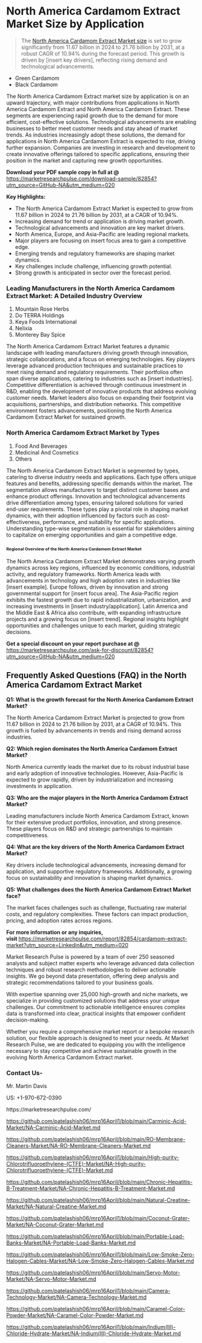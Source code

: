 <h1>North America Cardamom Extract Market&nbsp;Size by Application</h1><blockquote><p>The <a href="https://marketresearchpulse.com/download-sample/82854?utm_source=GitHub-NA&amp;utm_medium=020">North America Cardamom Extract Market size</a> is set to grow significantly from 11.67 billion in 2024 to 21.76 billion by 2031, at a robust CAGR of 10.94% during the forecast period. This growth is driven by [insert key drivers], reflecting rising demand and technological advancements.</p></blockquote><ul><li>Green Cardamom<li> Black Cardamom</li></ul><p>The North America Cardamom Extract market size by application is on an upward trajectory, with major contributions from applications in North America Cardamom Extract and North America Cardamom Extract. These segments are experiencing rapid growth due to the demand for more efficient, cost-effective solutions. Technological advancements are enabling businesses to better meet customer needs and stay ahead of market trends. As industries increasingly adopt these solutions, the demand for applications in North America Cardamom Extract is expected to rise, driving further expansion. Companies are investing in research and development to create innovative offerings tailored to specific applications, ensuring their position in the market and capturing new growth opportunities.</p><p><strong>Download your PDF sample copy in full at @ </strong><a href="https://marketresearchpulse.com/download-sample/82854?utm_source=GitHub-NA&amp;utm_medium=020">https://marketresearchpulse.com/download-sample/82854?utm_source=GitHub-NA&amp;utm_medium=020</a></p><p><strong>Key Highlights: </strong></p><ul><li>The North America Cardamom Extract Market is expected to grow from 11.67 billion in 2024 to 21.76 billion by 2031, at a CAGR of 10.94%.</li><li>Increasing demand for trend or application is driving market growth.</li><li>Technological advancements and innovation are key market drivers.</li><li>North America, Europe, and Asia-Pacific are leading regional markets.</li><li>Major players are focusing on insert focus area to gain a competitive edge.</li><li>Emerging trends and regulatory frameworks are shaping market dynamics.</li><li>Key challenges include challenge, influencing growth potential.</li><li>Strong growth is anticipated in sector over the forecast period.</li></ul><h3>Leading Manufacturers in the North America Cardamom Extract Market: A Detailed Industry Overview</h3><ol><li>Mountain Rose Herbs</li><li>Do TERRA Holdings</li><li>Keya Foods International</li><li>Nelixia</li><li>Monterey Bay Spice</li></ol><div class="flex max-w-full flex-col flex-grow"><div class="min-h-8 text-message flex w-full flex-col items-end gap-2 whitespace-normal break-words [.text-message+&amp;]:mt-5" dir="auto" data-message-author-role="assistant" data-message-id="fd8432e4-4910-450d-b182-61b7bfb0a01f" data-message-model-slug="gpt-4o"><div class="flex w-full flex-col gap-1 empty:hidden first:pt-[3px]"><div class="markdown prose w-full break-words dark:prose-invert light"><p>The North America Cardamom Extract Market features a dynamic landscape with leading manufacturers driving growth through innovation, strategic collaborations, and a focus on emerging technologies. Key players leverage advanced production techniques and sustainable practices to meet rising demand and regulatory requirements. Their portfolios often span diverse applications, catering to industries such as [insert industries]. Competitive differentiation is achieved through continuous investment in R&amp;D, enabling the development of innovative products that address evolving customer needs. Market leaders also focus on expanding their footprint via acquisitions, partnerships, and distribution networks. This competitive environment fosters advancements, positioning the North America Cardamom Extract Market for sustained growth.</p></div></div></div></div><h3>North America Cardamom Extract Market by Types</h3><ol><li>Food And Beverages<li> Medicinal And Cosmetics<li> Others</li></ol><div class="flex max-w-full flex-col flex-grow"><div class="min-h-8 text-message flex w-full flex-col items-end gap-2 whitespace-normal break-words [.text-message+&amp;]:mt-5" dir="auto" data-message-author-role="assistant" data-message-id="084470be-0bb7-4664-bddf-5156b4f41249" data-message-model-slug="gpt-4o-mini"><div class="flex w-full flex-col gap-1 empty:hidden first:pt-[3px]"><div class="markdown prose w-full break-words dark:prose-invert light"><p>The North America Cardamom Extract Market is segmented by types, catering to diverse industry needs and applications. Each type offers unique features and benefits, addressing specific demands within the market. The segmentation allows manufacturers to target distinct customer bases and enhance product offerings. Innovation and technological advancements drive differentiation among types, ensuring tailored solutions for varied end-user requirements. These types play a pivotal role in shaping market dynamics, with their adoption influenced by factors such as cost-effectiveness, performance, and suitability for specific applications. Understanding type-wise segmentation is essential for stakeholders aiming to capitalize on emerging opportunities and gain a competitive edge.</p></div></div></div></div><h3><span style="font-size: 11px;">Regional Overview of the North America Cardamom Extract Market</span></h3><div class="flex max-w-full flex-col flex-grow"><div class="min-h-8 text-message flex w-full flex-col items-end gap-2 whitespace-normal break-words [.text-message+&amp;]:mt-5" dir="auto" data-message-author-role="assistant" data-message-id="e9038762-ce64-4e30-91c9-9bd413514231" data-message-model-slug="gpt-4o-mini"><div class="flex w-full flex-col gap-1 empty:hidden first:pt-[3px]"><div class="markdown prose w-full break-words dark:prose-invert light"><p>The North America Cardamom Extract Market demonstrates varying growth dynamics across key regions, influenced by economic conditions, industrial activity, and regulatory frameworks. North America leads with advancements in technology and high adoption rates in industries like [insert example]. Europe follows, driven by innovation and strong governmental support for [insert focus area]. The Asia-Pacific region exhibits the fastest growth due to rapid industrialization, urbanization, and increasing investments in [insert industry/application]. Latin America and the Middle East &amp; Africa also contribute, with expanding infrastructure projects and a growing focus on [insert trend]. Regional insights highlight opportunities and challenges unique to each market, guiding strategic decisions.</p></div></div></div></div><p><strong>Get a special discount on your report purchase at @ </strong><a href="https://marketresearchpulse.com/ask-for-discount/82854?utm_source=GitHub-NA&amp;utm_medium=020">https://marketresearchpulse.com/ask-for-discount/82854?utm_source=GitHub-NA&amp;utm_medium=020</a></p><h2>Frequently Asked Questions (FAQ) in the North America Cardamom Extract Market</h2><p><strong>Q1: What is the growth forecast for the North America Cardamom Extract Market?</strong></p><p>The North America Cardamom Extract Market is projected to grow from 11.67 billion in 2024 to 21.76 billion by 2031, at a CAGR of 10.94%. This growth is fueled by advancements in trends and rising demand across industries.</p><p><strong>Q2: Which region dominates the North America Cardamom Extract Market?</strong></p><p>North America currently leads the market due to its robust industrial base and early adoption of innovative technologies. However, Asia-Pacific is expected to grow rapidly, driven by industrialization and increasing investments in application.</p><p><strong>Q3: Who are the major players in the North America Cardamom Extract Market?</strong></p><p>Leading manufacturers include North America Cardamom Extract, known for their extensive product portfolios, innovation, and strong presence. These players focus on R&amp;D and strategic partnerships to maintain competitiveness.</p><p><strong>Q4: What are the key drivers of the North America Cardamom Extract Market?</strong></p><p>Key drivers include technological advancements, increasing demand for application, and supportive regulatory frameworks. Additionally, a growing focus on sustainability and innovation is shaping market dynamics.</p><p><strong>Q5: What challenges does the North America Cardamom Extract Market face?</strong></p><p>The market faces challenges such as challenge, fluctuating raw material costs, and regulatory complexities. These factors can impact production, pricing, and adoption rates across regions.</p><p><strong>For more information or any inquiries, visit&nbsp;</strong><a href="https://marketresearchpulse.com/report/82854/cardamom-extract-market?utm_source=Linkedin&utm_medium=020">https://marketresearchpulse.com/report/82854/cardamom-extract-market?utm_source=Linkedin&utm_medium=020</a></p><p>Market Research Pulse is powered by a team of over 250 seasoned analysts and subject matter experts who leverage advanced data collection techniques and robust research methodologies to deliver actionable insights. We go beyond data presentation, offering deep analysis and strategic recommendations tailored to your business goals.</p><p>With expertise spanning over 25,000 high-growth and niche markets, we specialize in providing customized solutions that address your unique challenges. Our commitment to actionable intelligence ensures complex data is transformed into clear, practical insights that empower confident decision-making.</p><p>Whether you require a comprehensive market report or a bespoke research solution, our flexible approach is designed to meet your needs. At Market Research Pulse, we are dedicated to equipping you with the intelligence necessary to stay competitive and achieve sustainable growth in the evolving North America Cardamom Extract market.</p><h3><strong>Contact Us-</strong></h3><p>Mr. Martin Davis</p><p>US: +1-970-672-0390</p><p>https://marketresearchpulse.com/</p><p><a href="https://github.com/patelashish06/mrp16April1/blob/main/Carminic-Acid-Market/NA-Carminic-Acid-Market.md">https://github.com/patelashish06/mrp16April1/blob/main/Carminic-Acid-Market/NA-Carminic-Acid-Market.md</a></p><p><a href="https://github.com/patelashish06/mrp16April/blob/main/RO-Membrane-Cleaners-Market/NA-RO-Membrane-Cleaners-Market.md">https://github.com/patelashish06/mrp16April/blob/main/RO-Membrane-Cleaners-Market/NA-RO-Membrane-Cleaners-Market.md</a></p><p><a href="https://github.com/patelashish06/mrp16April1/blob/main/High-purity-Chlorotrifluoroethylene-(CTFE)-Market/NA-High-purity-Chlorotrifluoroethylene-(CTFE)-Market.md">https://github.com/patelashish06/mrp16April1/blob/main/High-purity-Chlorotrifluoroethylene-(CTFE)-Market/NA-High-purity-Chlorotrifluoroethylene-(CTFE)-Market.md</a></p><p><a href="https://github.com/patelashish06/mrp16April/blob/main/Chronic-Hepatitis-B-Treatment-Market/NA-Chronic-Hepatitis-B-Treatment-Market.md">https://github.com/patelashish06/mrp16April/blob/main/Chronic-Hepatitis-B-Treatment-Market/NA-Chronic-Hepatitis-B-Treatment-Market.md</a></p><p><a href="https://github.com/patelashish06/mrp16April/blob/main/Natural-Creatine-Market/NA-Natural-Creatine-Market.md">https://github.com/patelashish06/mrp16April/blob/main/Natural-Creatine-Market/NA-Natural-Creatine-Market.md</a></p><p><a href="https://github.com/patelashish06/mrp16April1/blob/main/Coconut-Grater-Market/NA-Coconut-Grater-Market.md">https://github.com/patelashish06/mrp16April1/blob/main/Coconut-Grater-Market/NA-Coconut-Grater-Market.md</a></p><p><a href="https://github.com/patelashish06/mrp16April/blob/main/Portable-Load-Banks-Market/NA-Portable-Load-Banks-Market.md">https://github.com/patelashish06/mrp16April/blob/main/Portable-Load-Banks-Market/NA-Portable-Load-Banks-Market.md</a></p><p><a href="https://github.com/patelashish06/mrp16April1/blob/main/Low-Smoke-Zero-Halogen-Cables-Market/NA-Low-Smoke-Zero-Halogen-Cables-Market.md">https://github.com/patelashish06/mrp16April1/blob/main/Low-Smoke-Zero-Halogen-Cables-Market/NA-Low-Smoke-Zero-Halogen-Cables-Market.md</a></p><p><a href="https://github.com/patelashish06/mrp16April/blob/main/Servo-Motor-Market/NA-Servo-Motor-Market.md">https://github.com/patelashish06/mrp16April/blob/main/Servo-Motor-Market/NA-Servo-Motor-Market.md</a></p><p><a href="https://github.com/patelashish06/mrp16April1/blob/main/Camera-Technology-Market/NA-Camera-Technology-Market.md">https://github.com/patelashish06/mrp16April1/blob/main/Camera-Technology-Market/NA-Camera-Technology-Market.md</a></p><p><a href="https://github.com/patelashish06/mrp16April/blob/main/Caramel-Color-Powder-Market/NA-Caramel-Color-Powder-Market.md">https://github.com/patelashish06/mrp16April/blob/main/Caramel-Color-Powder-Market/NA-Caramel-Color-Powder-Market.md</a></p><p><a href="https://github.com/patelashish06/mrp16April1/blob/main/Indium(III)-Chloride-Hydrate-Market/NA-Indium(III)-Chloride-Hydrate-Market.md">https://github.com/patelashish06/mrp16April1/blob/main/Indium(III)-Chloride-Hydrate-Market/NA-Indium(III)-Chloride-Hydrate-Market.md</a></p>